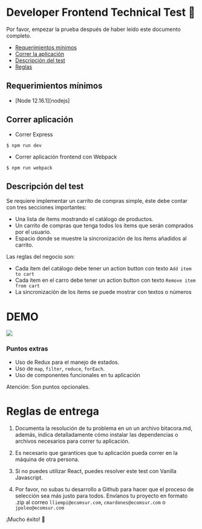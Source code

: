 # Developer Frontend Technical Test :mag_right:

Por favor, empezar la prueba después de haber leído este documento completo.

- [Requerimientos mínimos](#requerimientos-mínimos)
- [Correr la aplicación](#correr-aplicación)
- [Descripción del test](#descripción-del-test)
- [Reglas](#reglas-de-entrega)

## Requerimientos mínimos

- [Node 12.16.1][nodejs]

## Correr aplicación

- Correr Express

```shell
$ npm run dev
```

- Correr aplicación frontend con Webpack

```shell
$ npm run webpack
```

## Descripción del test

Se requiere implementar un carrito de compras simple, éste debe contar con tres secciones importantes:

- Una lista de ítems mostrando el catálogo de productos.
- Un carrito de compras que tenga todos los ítems que serán comprados por el usuario.
- Espacio donde se muestre la sincronización de los ítems añadidos al carrito. 

Las reglas del negocio son:

- Cada ítem del catálogo debe tener un action button con texto `Add item to cart`
- Cada ítem en el carro debe tener un action button con texto `Remove item from cart`
- La sincronización de los ítems se puede mostrar con textos o números 

# DEMO

![](ecomsur-test.gif)

### Puntos extras

- Uso de Redux para el manejo de estados.
- Uso de `map`, `filter`, `reduce`, `forEach`.
- Uso de componentes funcionales en tu aplicación

Atención: Son puntos opcionales.


# Reglas de entrega

1. Documenta la resolución de tu problema en un un archivo bitacora.md, además,
indica detalladamente cómo instalar las dependencias o archivos necesarios para correr
tu aplicación.

2. Es necesario que garantices que tu aplicación pueda correr en la máquina de otra persona.

3. Si no puedes utilizar React, puedes resolver este test con Vanilla Javascript.

4. Por favor, no subas tu desarrollo a Github para hacer que el proceso de selección
sea más justo para todos. Envíanos tu proyecto en formato .zip al correo
`lliempi@ecomsur.com`, `cmardones@ecomsur.com` o `jpoleo@ecomsur.com`


¡Mucho éxito! :muscle: